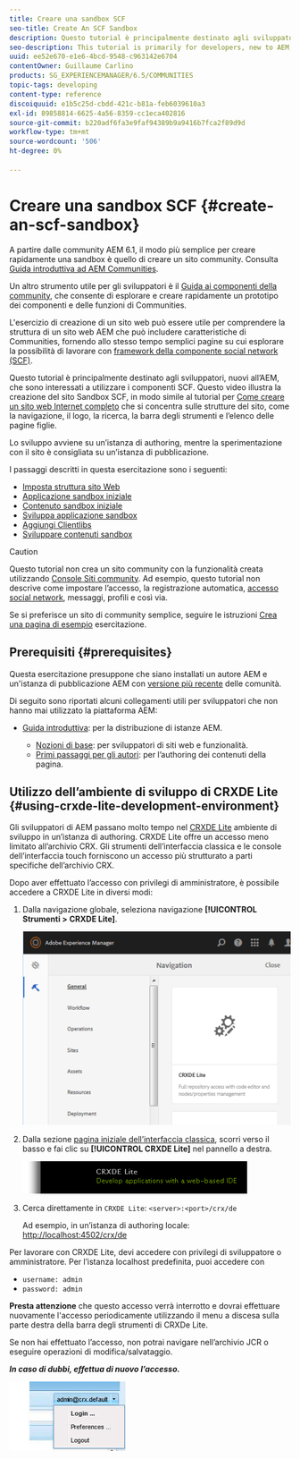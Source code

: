 ```yaml
---
title: Creare una sandbox SCF
seo-title: Create An SCF Sandbox
description: Questo tutorial è principalmente destinato agli sviluppatori, nuovi all’AEM, che sono interessati a utilizzare i componenti SCF.  Questo video illustra come creare un sito Sandbox SCF
seo-description: This tutorial is primarily for developers, new to AEM, who are interested in using SCF components.  It walks through the creation of An SCF Sandbox site
uuid: ee52e670-e1e6-4bcd-9548-c963142e6704
contentOwner: Guillaume Carlino
products: SG_EXPERIENCEMANAGER/6.5/COMMUNITIES
topic-tags: developing
content-type: reference
discoiquuid: e1b5c25d-cbdd-421c-b81a-feb6039610a3
exl-id: 89858814-6625-4a56-8359-cc1eca402816
source-git-commit: b220adf6fa3e9faf94389b9a9416b7fca2f89d9d
workflow-type: tm+mt
source-wordcount: '506'
ht-degree: 0%

---
```


# Creare una sandbox SCF  {#create-an-scf-sandbox}


A partire dalle community AEM 6.1, il modo più semplice per creare rapidamente una sandbox è quello di creare un sito community. Consulta [Guida introduttiva ad AEM Communities](getting-started.md).

Un altro strumento utile per gli sviluppatori è il [Guida ai componenti della community](components-guide.md), che consente di esplorare e creare rapidamente un prototipo dei componenti e delle funzioni di Communities.

L&#39;esercizio di creazione di un sito web può essere utile per comprendere la struttura di un sito web AEM che può includere caratteristiche di Communities, fornendo allo stesso tempo semplici pagine su cui esplorare la possibilità di lavorare con [framework della componente social network (SCF)](scf.md).

Questo tutorial è principalmente destinato agli sviluppatori, nuovi all’AEM, che sono interessati a utilizzare i componenti SCF. Questo video illustra la creazione del sito Sandbox SCF, in modo simile al tutorial per [Come creare un sito web Internet completo](../../help/sites-developing/website.md) che si concentra sulle strutture del sito, come la navigazione, il logo, la ricerca, la barra degli strumenti e l’elenco delle pagine figlie.

Lo sviluppo avviene su un’istanza di authoring, mentre la sperimentazione con il sito è consigliata su un’istanza di pubblicazione.

I passaggi descritti in questa esercitazione sono i seguenti:

* [Imposta struttura sito Web](setup-website.md)
* [Applicazione sandbox iniziale](initial-app.md)
* [Contenuto sandbox iniziale](initial-content.md)
* [Sviluppa applicazione sandbox](develop-app.md)
* [Aggiungi Clientlibs](add-clientlibs.md)
* [Sviluppare contenuti sandbox](develop-content.md)

>[!CAUTION]
>
>Questo tutorial non crea un sito community con la funzionalità creata utilizzando [Console Siti community](sites-console.md). Ad esempio, questo tutorial non descrive come impostare l’accesso, la registrazione automatica, [accesso social network](social-login.md), messaggi, profili e così via.
>
>Se si preferisce un sito di community semplice, seguire le istruzioni [Crea una pagina di esempio](create-sample-page.md) esercitazione.

## Prerequisiti {#prerequisites}

Questa esercitazione presuppone che siano installati un autore AEM e un&#39;istanza di pubblicazione AEM con [versione più recente](deploy-communities.md#latest-releases) delle comunità.

Di seguito sono riportati alcuni collegamenti utili per sviluppatori che non hanno mai utilizzato la piattaforma AEM:

* [Guida introduttiva](../../help/sites-deploying/deploy.md#getting-started): per la distribuzione di istanze AEM.

   * [Nozioni di base](../../help/sites-developing/the-basics.md): per sviluppatori di siti web e funzionalità.
   * [Primi passaggi per gli autori](../../help/sites-authoring/first-steps.md): per l’authoring dei contenuti della pagina.

## Utilizzo dell’ambiente di sviluppo di CRXDE Lite {#using-crxde-lite-development-environment}

Gli sviluppatori di AEM passano molto tempo nel [CRXDE Lite](../../help/sites-developing/developing-with-crxde-lite.md) ambiente di sviluppo in un’istanza di authoring. CRXDE Lite offre un accesso meno limitato all’archivio CRX. Gli strumenti dell’interfaccia classica e le console dell’interfaccia touch forniscono un accesso più strutturato a parti specifiche dell’archivio CRX.

Dopo aver effettuato l’accesso con privilegi di amministratore, è possibile accedere a CRXDE Lite in diversi modi:

1. Dalla navigazione globale, seleziona navigazione **[!UICONTROL Strumenti > CRXDE Lite]**.

   ![crxde-lite](assets/tools-crxde.png)

2. Dalla sezione [pagina iniziale dell’interfaccia classica](http://localhost:4502/welcome.html), scorri verso il basso e fai clic su **[!UICONTROL CRXDE Lite]** nel pannello a destra.

   ![classic-ui-crxde](assets/classic-ui-crxde.png)

3. Cerca direttamente in `CRXDE Lite`: `<server>:<port>/crx/de`

   Ad esempio, in un’istanza di authoring locale: [http://localhost:4502/crx/de](http://localhost:4502/crx/de)

Per lavorare con CRXDE Lite, devi accedere con privilegi di sviluppatore o amministratore. Per l’istanza localhost predefinita, puoi accedere con

* `username: admin`
* `password: admin`


**Presta attenzione** che questo accesso verrà interrotto e dovrai effettuare nuovamente l&#39;accesso periodicamente utilizzando il menu a discesa sulla parte destra della barra degli strumenti di CRXDe Lite.

Se non hai effettuato l’accesso, non potrai navigare nell’archivio JCR o eseguire operazioni di modifica/salvataggio.

***In caso di dubbi, effettua di nuovo l’accesso.***

![riaccedi](assets/relogin.png)
